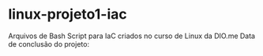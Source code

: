 # linux-projeto1-iac
Arquivos de Bash Script para IaC criados no curso de Linux da DIO.me
Data de conclusão do projeto:
